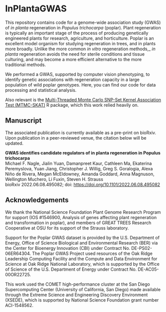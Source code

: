 # InPlantaGWAS

This repository contains code for a genome-wide association study (GWAS) of _in planta_ regeneration in _Populus trichocarpa_ (poplar). Plant regeneration is typically an important stage of the process of producing genetically engineered plants for research, agriculture, and horticulture. Poplar is an excellent model organism for studying regeneration in trees, and in plants more broadly. Unlike the more common _in vitro_ regeneration methods,_ _in planta_ regeneration avoids the need for sterile conditions and tissue culturing, and may become a more efficient alternative to the more traditional methods.

We performed a GWAS, supported by computer vision phenotyping, to identify genetic associations with regeneration capacity in a large population of wild poplar genotypes. Here, you can find our code for data processing and statistical analysis.

Also relevant is the [Multi-Threaded Monte Carlo SNP-Set Kernel Association Test (MTMC-SKAT)](https://github.com/naglemi/mtmcskat) R package, which this work relied heavily on.

## Manuscript

The associated publication is currently available as a pre-print on bioRxiv. Upon publication in a peer-reviewed venue, the citation below will be updated.

      
**GWAS identifies candidate regulators of in planta regeneration in Populus trichocarpa**<br>
Michael F. Nagle, Jialin Yuan, Damanpreet Kaur, Cathleen Ma, Ekaterina Peremyslova, Yuan Jiang, Christopher J. Willig, Greg S. Goralogia, Alexa Niño de Rivera, Megan McEldowney, Amanda Goddard, Anna Magnuson, Wellington Muchero, Li Fuxin, Steven H. Strauss<br>
bioRxiv 2022.06.08.495082; doi: https://doi.org/10.1101/2022.06.08.495082

      
## Acknowledgements
We thank the National Science Foundation Plant Genome Research Program for support (IOS #1546900, Analysis of genes affecting plant regeneration and transformation in poplar), and members of GREAT TREES Research Cooperative at OSU for its support of the Strauss laboratory. 

Support for the Poplar GWAS dataset is provided by the U.S. Department of Energy, Office of Science Biological and Environmental Research (BER) via the Center for Bioenergy Innovation (CBI) under Contract No. DE-PS02-06ER64304. The Poplar GWAS Project used resources of the Oak Ridge Leadership Computing Facility and the Compute and Data Environment for Science at Oak Ridge National Laboratory, which is supported by the Office of Science of the U.S. Department of Energy under Contract No. DE-AC05-00OR22725. 

This work used the COMET high-performance cluster at the San Diego Supercomputing Center (University of California, San Diego) made available through the Extreme Science and Engineering Discovery Environment (XSEDE), which is supported by National Science Foundation grant number ACI-1548562.
